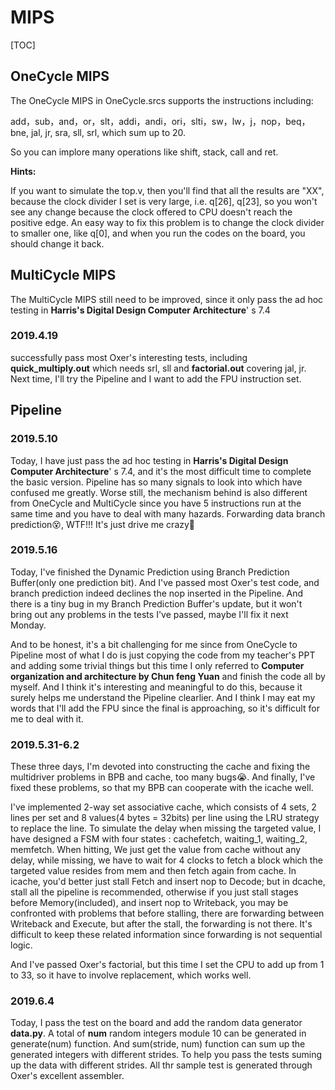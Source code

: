 # MIPS

[TOC]



## OneCycle MIPS

The OneCycle MIPS in OneCycle.srcs supports the instructions including:

add，sub，and，or，slt，addi，andi，ori，slti，sw，lw，j，nop，beq，bne,  jal,  jr,  sra,  sll,  srl, which sum up to 20.

So you can implore many operations like shift, stack, call and ret.

**Hints:**

If you want to simulate the top.v, then you'll find that all the results are "XX", because the clock divider I set is very large, i.e. q[26], q[23], so you won't see any change because the clock offered to CPU doesn't reach the positive edge. An easy way to fix this problem is to change the clock divider to smaller one, like q[0], and when you run the codes on the board, you should change it back.



## MultiCycle MIPS

The MultiCycle MIPS still need to be improved, since it only pass the ad hoc testing in **Harris's Digital Design Computer Architecture**' s 7.4

### 2019.4.19

successfully pass most <a style="text-decoration:none;" href="https://github.com/Oxer11/MIPS/tree/master/Assembler/example">Oxer's interesting tests</a>, including **quick_multiply.out** which needs srl, sll and **factorial.out** covering jal, jr. Next time, I'll try the Pipeline and I want to add the FPU instruction set.



## Pipeline

### 2019.5.10

Today, I have just pass the ad hoc testing in **Harris's Digital Design Computer Architecture**' s 7.4, and it's the most difficult time to complete the basic version. Pipeline has so many signals to  look into which have confused me greatly. Worse still, the mechanism behind is also different from OneCycle and MultiCycle since you have 5 instructions run at the same time and you have to deal with many hazards. Forwarding data branch prediction😵, WTF!!! It's just drive me crazy🤬

### 2019.5.16

Today, I've finished the Dynamic Prediction using Branch Prediction Buffer(only one prediction bit). And I've passed most <a style="text-decoration:none;" href="https://github.com/Oxer11/MIPS/tree/master/Assembler/example">Oxer's test code</a>, and branch prediction indeed declines the nop inserted in the Pipeline. And there is a tiny bug in my Branch Prediction Buffer's update, but it won't bring out any problems in the tests I've passed, maybe I'll fix it next Monday. 

And to be honest, it's a bit challenging for me since from OneCycle to Pipeline most of what I do is just copying the code from my teacher's PPT and adding some trivial things but this time I only referred to **Computer organization and architecture by Chun feng Yuan** and finish the code all by myself. And I think it's interesting and meaningful to do this, because it surely helps me understand the Pipeline clearlier. And I think I may eat my words that I'll add the FPU since the final is approaching, so it's difficult for me to deal with it.

### 2019.5.31-6.2

These three days, I'm devoted into constructing the cache and fixing the multidriver problems in BPB and cache, too many bugs😭. And finally, I've fixed these problems, so that my BPB can cooperate with the icache well. 

I've implemented 2-way set associative cache, which consists of 4 sets, 2 lines per set and 8 values(4 bytes = 32bits) per line using the LRU strategy to replace the line. To simulate the delay when missing the targeted value, I have designed a FSM with four states : cachefetch, waiting_1, waiting_2, memfetch. When hitting, We just get the value from cache without any delay, while missing, we have to wait for 4 clocks to fetch a block which the targeted value resides from mem and then fetch again from cache. In icache, you'd better just stall Fetch and insert nop to Decode; but in dcache, stall all the pipeline is recommended, otherwise if you just stall stages before Memory(included), and insert nop to Writeback, you may be confronted with problems that before stalling, there are forwarding between Writeback and Execute, but after the stall, the forwarding is not there. It's difficult to keep these related information since forwarding is not sequential logic.

And I've passed <a style="text-decoration:none;" href="https://github.com/Oxer11/MIPS/tree/master/Assembler/example/factorial.out">Oxer's factorial</a>, but this time I set the CPU to add up from 1 to 33, so it have to involve replacement, which works well.

### 2019.6.4

Today, I pass the test on the board and add the random data generator **data.py**. A total of **num** random integers module 10 can be generated in generate(num) function. And sum(stride, num) function can sum up the generated integers with different strides. To help you pass the tests suming up the data with different strides. All thr sample test is generated through <a style="text-decoration:none;" href="https://github.com/Oxer11/MIPS/tree/master/Assembler/assembler.py">Oxer's excellent assembler</a>.